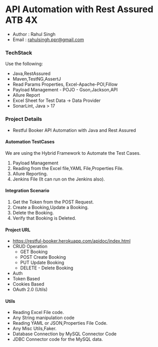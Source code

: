 # API Automation with Rest Assured ATB 4X
- Author : Rahul Singh
- Email : rahulsingh.ppr@gmail.com 

### TechStack

Use the following:

- Java,RestAssured
- Maven,TestNG,AssertJ
- Read Params Properties, Excel-Apache-POI,Fillow
- Payload Management - POJO - Gson,Jackson,API
- Allure Report
- Excel Sheet for Test Data -> Data Provider
- SonarLint, Java > 17

### Project Details
- Restful Booker API Automation with Java and Rest Assured

####  Automation TestCases
We are using the Hybrid Framework to Automate the Test Cases.
1. Payload Management
2. Reading from the Excel file,YAML File,Properties File.
3. Allure Reporting. 
4. Jenkins File (It can run on the Jenkins also). 

#### Integration Scenario

1. Get the Token from the POST Request.
2. Create a Booking,Update a Booking.
3. Delete the Booking.
4. Verify that Booking is Deleted.

#### Project URL
- https://restful-booker.herokuapp.com/apidoc/index.html
- CRUD Operation
  - GET Booking
  - POST Create Booking
  - PUT Update Booking
  - DELETE - Delete Booking 
-  Auth
  - Token Based
  - Cookies Based
  - OAuth 2.0 (Utils) 

#### Utils
- Reading Excel File code.
- Any String manipulation code 
- Reading YAML or JSON,Properties File Code.
- Any Misc Utils,Faker.
- Database Connection by MySQL Connector Code 
- JDBC Connector code for the MySQL data.

